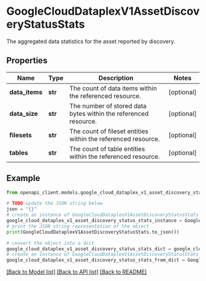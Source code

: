 # GoogleCloudDataplexV1AssetDiscoveryStatusStats

The aggregated data statistics for the asset reported by discovery.

## Properties

Name | Type | Description | Notes
------------ | ------------- | ------------- | -------------
**data_items** | **str** | The count of data items within the referenced resource. | [optional] 
**data_size** | **str** | The number of stored data bytes within the referenced resource. | [optional] 
**filesets** | **str** | The count of fileset entities within the referenced resource. | [optional] 
**tables** | **str** | The count of table entities within the referenced resource. | [optional] 

## Example

```python
from openapi_client.models.google_cloud_dataplex_v1_asset_discovery_status_stats import GoogleCloudDataplexV1AssetDiscoveryStatusStats

# TODO update the JSON string below
json = "{}"
# create an instance of GoogleCloudDataplexV1AssetDiscoveryStatusStats from a JSON string
google_cloud_dataplex_v1_asset_discovery_status_stats_instance = GoogleCloudDataplexV1AssetDiscoveryStatusStats.from_json(json)
# print the JSON string representation of the object
print(GoogleCloudDataplexV1AssetDiscoveryStatusStats.to_json())

# convert the object into a dict
google_cloud_dataplex_v1_asset_discovery_status_stats_dict = google_cloud_dataplex_v1_asset_discovery_status_stats_instance.to_dict()
# create an instance of GoogleCloudDataplexV1AssetDiscoveryStatusStats from a dict
google_cloud_dataplex_v1_asset_discovery_status_stats_from_dict = GoogleCloudDataplexV1AssetDiscoveryStatusStats.from_dict(google_cloud_dataplex_v1_asset_discovery_status_stats_dict)
```
[[Back to Model list]](../README.md#documentation-for-models) [[Back to API list]](../README.md#documentation-for-api-endpoints) [[Back to README]](../README.md)



